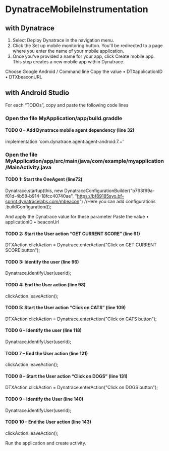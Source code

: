 # DynatraceMobileInstrumentation
 
## with Dynatrace 

1.	Select Deploy Dynatrace in the navigation menu.
2.	Click the Set up mobile monitoring button. You'll be redirected to a page where you enter the name of your mobile application.
3.	Once you've provided a name for your app, click Create mobile app. This step creates a new mobile app within Dynatrace.

Choose Google Android / Command line
Copy the value
•	DTXapplicationID 
•	DTXbeaconURL

## with Android Studio

For each “TODOs”, copy and paste the following code lines

### Open the file MyApplication/app/build.graddle

#### TODO 0 – Add Dynatrace mobile agent dependency (line 32)
implementation 'com.dynatrace.agent:agent-android:7.+'


### Open the file MyApplication/app/src/main/java/com/example/myapplication/MainActivity.java

#### TODO 1: Start the OneAgent (line72)
Dynatrace.startup(this, new DynatraceConfigurationBuilder("b763f69a-f01d-4b58-b914-18fcc40740ae", "https://bf89185syo.bf-sprint.dynatracelabs.com/mbeacon")
        //Here you can add configurations
        .buildConfiguration());

And apply the Dynatrace value for these parameter 
Paste the value 
•	applicationID 
•	beaconUrl


#### TODO 2: Start the User action “GET CURRENT SCORE” (line 91)
DTXAction clickAction = Dynatrace.enterAction("Click on GET CURRENT SCORE button");

#### TODO 3: Identify the user (line 96)
Dynatrace.identifyUser(userId);

#### TODO 4: End the User action (line 98)
clickAction.leaveAction();

#### TODO 5: Start the User action “Click on CATS” (line 109)
DTXAction clickAction = Dynatrace.enterAction("Click on CATS button");

#### TODO 6 – Identify the user (line 118)
Dynatrace.identifyUser(userId);

#### TODO 7 – End the User action (line 121)
clickAction.leaveAction();

#### TODO 8 – Start the User action “Click on DOGS” (line 131)
DTXAction clickAction = Dynatrace.enterAction("Click on DOGS button");

#### TODO 9 – Identify the User (line 140)
Dynatrace.identifyUser(userId);

#### TODO 10 – End the User action (line 143)
clickAction.leaveAction();


Run the application and create activity.

